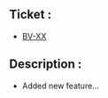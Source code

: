 ## Ticket :

- [BV-XX](https://aboverio.atlassian.net/browse/BV-XX)

## Description :

- Added new feature...
